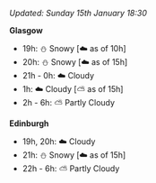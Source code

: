 *Updated: Sunday 15th January 18:30*

**Glasgow**

* 19h: :snowman: Snowy [:cloud: as of 10h]
* 20h: :snowman: Snowy [:cloud: as of 15h]
* 21h - 0h: :cloud: Cloudy
* 1h: :cloud: Cloudy [:partly_sunny: as of 15h]
* 2h - 6h: :partly_sunny: Partly Cloudy

**Edinburgh**

* 19h, 20h: :cloud: Cloudy
* 21h: :snowman: Snowy [:cloud: as of 15h]
* 22h - 6h: :partly_sunny: Partly Cloudy
